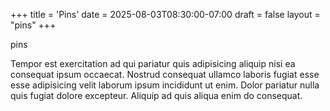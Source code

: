 +++
title = 'Pins'
date = 2025-08-03T08:30:00-07:00
draft = false
layout = "pins"
+++

pins

Tempor est exercitation ad qui pariatur quis adipisicing aliquip nisi ea consequat ipsum occaecat. Nostrud consequat ullamco laboris fugiat esse esse adipisicing velit laborum ipsum incididunt ut enim. Dolor pariatur nulla quis fugiat dolore excepteur. Aliquip ad quis aliqua enim do consequat.
